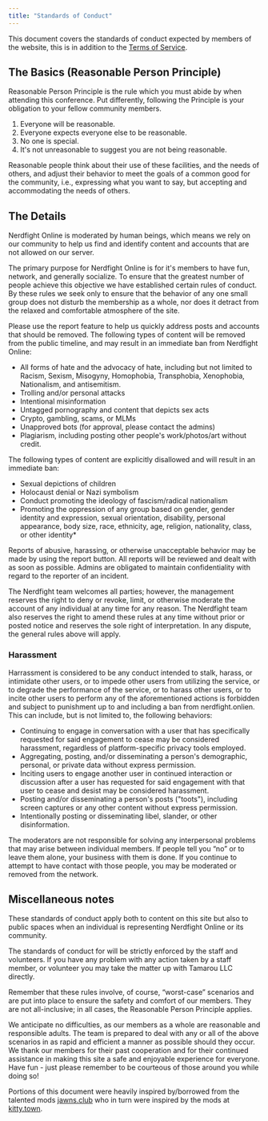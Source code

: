 ```yaml
---
title: "Standards of Conduct"
---
```


This document covers the standards of conduct expected by members of the
website, this is in addition to the [Terms of Service](/about/tos/).

## The Basics (Reasonable Person Principle)

Reasonable Person Principle is the rule which you must abide by when attending
this conference. Put differently, following the Principle is your obligation
to your fellow community members.

1. Everyone will be reasonable.
2. Everyone expects everyone else to be reasonable.
3. No one is special.
4. It's not unreasonable to suggest you are not being reasonable.

Reasonable people think about their use of these facilities, and the needs of
others, and adjust their behavior to meet the goals of a common good for the
community, i.e., expressing what you want to say, but accepting and
accommodating the needs of others.

## The Details

Nerdfight Online is moderated by human beings, which means we rely on our
community to help us find and identify content and accounts that are not
allowed on our server.

The primary purpose for Nerdfight Online is for it's members to have fun,
network, and generally socialize. To ensure that the greatest number of people
achieve this objective we have established certain rules of conduct. By these
rules we seek only to ensure that the behavior of any one small group does not
disturb the membership as a whole, nor does it detract from the relaxed and
comfortable atmosphere of the site.

Please use the report feature to help us quickly address posts and accounts
that should be removed. The following types of content will be removed from the
public timeline, and may result in an immediate ban from Nerdfight Online:

* All forms of hate and the advocacy of hate, including but not limited to
  Racism, Sexism, Misogyny, Homophobia, Transphobia, Xenophobia, Nationalism, and
  antisemitism.
* Trolling and/or personal attacks
* Intentional misinformation
* Untagged pornography and content that depicts sex acts
* Crypto, gambling, scams, or MLMs
* Unapproved bots (for approval, please contact the admins)
* Plagiarism, including posting other people's work/photos/art without credit.

The following types of content are explicitly disallowed and will result in an
immediate ban:

* Sexual depictions of children
* Holocaust denial or Nazi symbolism
* Conduct promoting the ideology of fascism/radical nationalism
* Promoting the oppression of any group based on gender, gender identity and
  expression, sexual orientation, disability, personal appearance, body size,
  race, ethnicity, age, religion, nationality, class, or other identity*

Reports of abusive, harassing, or otherwise unacceptable behavior may be made
by using the report button. All reports will be reviewed and dealt with as soon
as possible. Admins are obligated to maintain confidentiality with regard to
the reporter of an incident.

The Nerdfight team welcomes all parties; however, the management reserves the
right to deny or revoke, limit, or otherwise moderate the account of any
individual at any time for any reason. The Nerdfight team also reserves the
right to amend these rules at any time without prior or posted notice and
reserves the sole right of interpretation. In any dispute, the general rules
above will apply.

### Harassment

Harrassment is considered to be any conduct intended to stalk, harass, or
intimidate other users, or to impede other users from utilizing the service, or
to degrade the performance of the service, or to harass other users, or to
incite other users to perform any of the aforementioned actions is forbidden
and subject to punishment up to and including a ban from nerdfight.onlien. This can
include, but is not limited to, the following behaviors:

* Continuing to engage in conversation with a user that has specifically
  requested for said engagement to cease may be considered harassment, regardless
  of platform-specific privacy tools employed.
* Aggregating, posting, and/or disseminating a person's demographic, personal,
  or private data without express permission.
* Inciting users to engage another user in continued interaction or discussion
  after a user has requested for said engagement with that user to cease and
  desist may be considered harassment.
* Posting and/or disseminating a person's posts ("toots"), including screen
  captures or any other content without express permission.
* Intentionally posting or disseminating libel, slander, or other
  disinformation.

The moderators are not responsible for solving any interpersonal problems that
may arise between individual members. If people tell you &#8220;no&#8221; or to
leave them alone, your business with them is done. If you continue to attempt
to have contact with those people, you may be moderated or removed from the
network.

## Miscellaneous notes

These standards of conduct apply both to content on this site but also  to
public spaces when an individual is representing Nerdfight Online or its
community.

The standards of conduct for will be strictly enforced by the staff and
volunteers. If you have any problem with any action taken by a staff member, or
volunteer you may take the matter up with Tamarou LLC directly.

Remember that these rules involve, of course, &#8220;worst-case&#8221;
scenarios and are put into place to ensure the safety and comfort of our
members. They are not all-inclusive; in all cases, the Reasonable Person
Principle applies.

We anticipate no difficulties, as our members as a whole are reasonable and
responsible adults. The team is prepared to deal with any or all of the above
scenarios in as rapid and efficient a manner as possible should they occur. We
thank our members for their past cooperation and for their continued assistance
in making this site a safe and enjoyable experience for everyone. Have fun -
just please remember to be courteous of those around you while doing so!

Portions of this document were heavily inspired by/borrowed from the talented
mods [jawns.club](https://jawsn.club) who in turn were inspired by the mods at
[kitty.town](https://kitty.town/).
